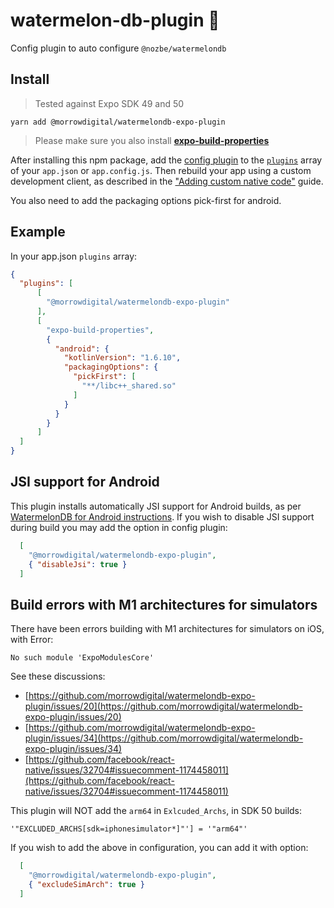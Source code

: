 # watermelon-db-plugin 🍉
Config plugin to auto configure `@nozbe/watermelondb`

## Install

> Tested against Expo SDK 49 and 50

```
yarn add @morrowdigital/watermelondb-expo-plugin

```

> Please make sure you also install   **[expo-build-properties](https://docs.expo.dev/versions/latest/sdk/build-properties/)**

After installing this npm package, add the [config plugin](https://docs.expo.io/guides/config-plugins/) to the [`plugins`](https://docs.expo.io/versions/latest/config/app/#plugins) array of your `app.json` or `app.config.js`. Then rebuild your app using a custom development client, as described in the ["Adding custom native code"](https://docs.expo.io/workflow/customizing/) guide.

You also need to add the packaging options pick-first for android.

## Example

In your app.json `plugins` array:

```json
{
  "plugins": [
      [
        "@morrowdigital/watermelondb-expo-plugin"
      ],
      [
        "expo-build-properties",
        {
          "android": {
            "kotlinVersion": "1.6.10",
            "packagingOptions": {
              "pickFirst": [
                "**/libc++_shared.so"
              ]
            }
          }
        }
      ]
  ]
}
```

## JSI support for Android

This plugin installs automatically JSI support for Android builds, as per [WatermelonDB for Android instructions](https://watermelondb.dev/docs/Installation#android-react-native).
If you wish to disable JSI support during build you may add the option in config plugin:
```json
  [
    "@morrowdigital/watermelondb-expo-plugin",
    { "disableJsi": true }
  ]
```

## Build errors with M1 architectures for simulators

There have been errors building with M1 architectures for simulators on iOS, with Error:
```
No such module 'ExpoModulesCore' 
```
See these discussions:
* [https://github.com/morrowdigital/watermelondb-expo-plugin/issues/20](https://github.com/morrowdigital/watermelondb-expo-plugin/issues/20)
* [https://github.com/morrowdigital/watermelondb-expo-plugin/issues/34](https://github.com/morrowdigital/watermelondb-expo-plugin/issues/34)
* [https://github.com/facebook/react-native/issues/32704#issuecomment-1174458011](https://github.com/facebook/react-native/issues/32704#issuecomment-1174458011)

This plugin will NOT add the `arm64` in  `Exlcuded_Archs`, in SDK 50 builds:
```
'"EXCLUDED_ARCHS[sdk=iphonesimulator*]"'] = '"arm64"'
```

If you wish to add the above in configuration, you can add it with option:
```json
  [
    "@morrowdigital/watermelondb-expo-plugin",
    { "excludeSimArch": true }
  ]
```
